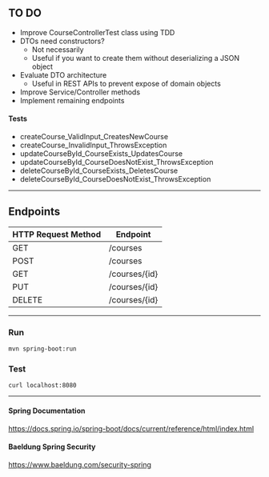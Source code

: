 ## TO DO

- Improve CourseControllerTest class using TDD
- DTOs need constructors?
  - Not necessarily
  - Useful if you want to create them
    without deserializing a JSON object
- Evaluate DTO architecture
  - Useful in REST APIs to prevent expose of domain objects
- Improve Service/Controller methods
- Implement remaining endpoints

#### Tests

- createCourse_ValidInput_CreatesNewCourse
- createCourse_InvalidInput_ThrowsException
- updateCourseById_CourseExists_UpdatesCourse
- updateCourseById_CourseDoesNotExist_ThrowsException
- deleteCourseById_CourseExists_DeletesCourse
- deleteCourseById_CourseDoesNotExist_ThrowsException

<hr>

## Endpoints

| HTTP Request Method | Endpoint      |
|---------------------|---------------|
| GET                 | /courses      |
| POST                | /courses      |
| GET                 | /courses/{id} |
| PUT                 | /courses/{id} |
| DELETE              | /courses/{id} |

<hr>

### Run

``mvn spring-boot:run``

### Test

``curl localhost:8080``

<hr>

#### Spring Documentation

https://docs.spring.io/spring-boot/docs/current/reference/html/index.html

#### Baeldung Spring Security

https://www.baeldung.com/security-spring
